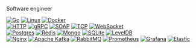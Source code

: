 Software engineer

[![Go](https://img.shields.io/badge/Go-00ADD8?style=for-the-badge&logo=go&logoColor=white)](https://go.dev/)
[![Linux](https://img.shields.io/badge/Linux-FFCC01?style=for-the-badge&logo=linux&logoColor=black)](https://en.wikipedia.org/wiki/Linux)
[![Docker](https://img.shields.io/badge/docker-2496ED.svg?style=for-the-badge&logo=docker&logoColor=white)](https://www.docker.com/) <br>
[![HTTP](https://img.shields.io/badge/HTTP-FFCC01?style=for-the-badge)](https://en.wikipedia.org/wiki/http)
[![gRPC](https://img.shields.io/badge/GRPC-FFCC01?style=for-the-badge)](https://grpc.io/)
[![SOAP](https://img.shields.io/badge/SOAP-FFCC01?style=for-the-badge)](https://en.wikipedia.org/wiki/SOAP)
[![TCP](https://img.shields.io/badge/TCP-FFCC01?style=for-the-badge)](https://en.wikipedia.org/wiki/Transmission_Control_Protocol)
[![WebSocket](https://img.shields.io/badge/WEBSOCKET-FFCC01?style=for-the-badge)](https://en.wikipedia.org/wiki/WebSocket) <br>
[![Postgres](https://img.shields.io/badge/postgres-%23316192.svg?style=for-the-badge&logo=postgresql&logoColor=white)](https://www.postgresql.org)
[![Redis](https://img.shields.io/badge/redis-DC382D.svg?style=for-the-badge&logo=redis&logoColor=white)](https://redis.io)
[![Mongo](https://img.shields.io/badge/mongo-47A248.svg?style=for-the-badge&logo=mongodb&logoColor=green)](https://www.mongodb.com)
[![SQLite](https://img.shields.io/badge/Sqlite-003B57?style=for-the-badge&logo=sqlite&logoColor=white)](https://www.sqlite.org)
[![LevelDB](https://img.shields.io/badge/leveldb-%2348734.svg?style=for-the-badge&logo=leveldb&logoColor=white)](https://github.com/google/leveldb) <br>
[![Nginx](https://img.shields.io/badge/NGINX-009639.svg?style=for-the-badge&logo=NGINX&logoColor=white)](https://nginx.org)
[![Apache Kafka](https://img.shields.io/badge/Apache_Kafka-231F20?style=for-the-badge&logo=apache-kafka&logoColor=white)](https://kafka.apache.org/)
[![RabbitMQ](https://img.shields.io/badge/RabbitMQ-FF6600.svg?style=for-the-badge&logo=RabbitMQ&logoColor=white)](https://www.rabbitmq.com)
[![Prometheus](https://img.shields.io/badge/Prometheus-000000?style=for-the-badge&logo=prometheus&labelColor=000000)](https://prometheus.io)
[![Grafana](https://img.shields.io/badge/Grafana-F2F4F9?style=for-the-badge&logo=grafana&logoColor=orange&labelColor=F2F4F9)](https://grafana.com)
[![Elastic](https://img.shields.io/badge/Elastic%20Stack-005571.svg?style=for-the-badge&logo=Elastic-Stack&logoColor=white)](https://www.elastic.co/elastic-stack)
